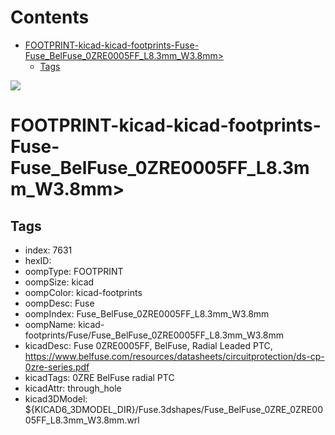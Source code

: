 



Contents
========

* [FOOTPRINT-kicad-kicad-footprints-Fuse-Fuse_BelFuse_0ZRE0005FF_L8.3mm_W3.8mm>](#footprint-kicad-kicad-footprints-fuse-fuse_belfuse_0zre0005ff_l83mm_w38mm)
	* [Tags](#tags)
  
![][im]
# FOOTPRINT-kicad-kicad-footprints-Fuse-Fuse_BelFuse_0ZRE0005FF_L8.3mm_W3.8mm>

## Tags

- index: 7631
- hexID: 
- oompType: FOOTPRINT
- oompSize: kicad
- oompColor: kicad-footprints
- oompDesc: Fuse
- oompIndex: Fuse_BelFuse_0ZRE0005FF_L8.3mm_W3.8mm
- oompName: kicad-footprints/Fuse/Fuse_BelFuse_0ZRE0005FF_L8.3mm_W3.8mm
- kicadDesc: Fuse 0ZRE0005FF, BelFuse, Radial Leaded PTC, https://www.belfuse.com/resources/datasheets/circuitprotection/ds-cp-0zre-series.pdf
- kicadTags: 0ZRE BelFuse radial PTC
- kicadAttr: through_hole
- kicad3DModel: ${KICAD6_3DMODEL_DIR}/Fuse.3dshapes/Fuse_BelFuse_0ZRE_0ZRE0005FF_L8.3mm_W3.8mm.wrl



[im]: image.png
